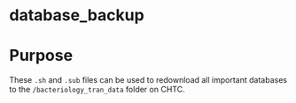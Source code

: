 # database_backup

# Purpose

These `.sh` and `.sub` files can be used to redownload all important databases to the `/bacteriology_tran_data` folder on CHTC.

